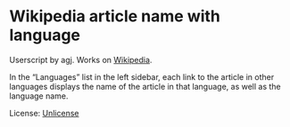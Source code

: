 # Wikipedia article name with language

Userscript by agj. Works on [Wikipedia](https://www.wikipedia.org/).

In the “Languages” list in the left sidebar, each link to the article in other languages displays the name of the article in that language, as well as the language name.

License: [Unlicense](https://unlicense.org/)
